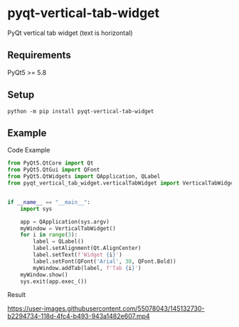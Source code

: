 # pyqt-vertical-tab-widget
PyQt vertical tab widget (text is horizontal)

## Requirements
PyQt5 >= 5.8

## Setup
`python -m pip install pyqt-vertical-tab-widget`

## Example
Code Example
```python
from PyQt5.QtCore import Qt
from PyQt5.QtGui import QFont
from PyQt5.QtWidgets import QApplication, QLabel
from pyqt_vertical_tab_widget.verticalTabWidget import VerticalTabWidget


if __name__ == "__main__":
    import sys

    app = QApplication(sys.argv)
    myWindow = VerticalTabWidget()
    for i in range(3):
        label = QLabel()
        label.setAlignment(Qt.AlignCenter)
        label.setText(f'Widget {i}')
        label.setFont(QFont('Arial', 30, QFont.Bold))
        myWindow.addTab(label, f'Tab {i}')
    myWindow.show()
    sys.exit(app.exec_())
```

Result

https://user-images.githubusercontent.com/55078043/145132730-b2294734-118d-4fc4-b493-943a1482e607.mp4

